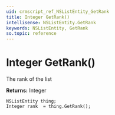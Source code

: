 ```yaml
---
uid: crmscript_ref_NSListEntity_GetRank
title: Integer GetRank()
intellisense: NSListEntity.GetRank
keywords: NSListEntity, GetRank
so.topic: reference
---
```


# Integer GetRank()

The rank of the list

**Returns:** Integer

```crmscript
NSListEntity thing;
Integer rank  = thing.GetRank();
```

